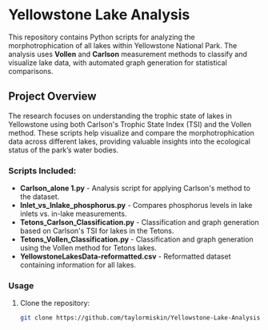 # Yellowstone Lake Analysis

This repository contains Python scripts for analyzing the morphotrophication of all lakes within Yellowstone National Park. The analysis uses **Vollen** and **Carlson** measurement methods to classify and visualize lake data, with automated graph generation for statistical comparisons.

## Project Overview

The research focuses on understanding the trophic state of lakes in Yellowstone using both Carlson's Trophic State Index (TSI) and the Vollen method. These scripts help visualize and compare the morphotrophication data across different lakes, providing valuable insights into the ecological status of the park’s water bodies.

### Scripts Included:

- **Carlson_alone 1.py** - Analysis script for applying Carlson's method to the dataset.
- **Inlet_vs_Inlake_phosphorus.py** - Compares phosphorus levels in lake inlets vs. in-lake measurements.
- **Tetons_Carlson_Classification.py** - Classification and graph generation based on Carlson's TSI for lakes in the Tetons.
- **Tetons_Vollen_Classification.py** - Classification and graph generation using the Vollen method for Tetons lakes.
- **YellowstoneLakesData-reformatted.csv** - Reformatted dataset containing information for all lakes.

### Usage

1. Clone the repository:
   ```bash
   git clone https://github.com/taylormiskin/Yellowstone-Lake-Analysis.git
